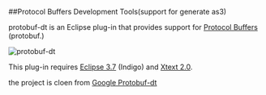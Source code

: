 ##Protocol Buffers Development Tools(support for generate as3)

protobuf-dt is an Eclipse plug-in that provides support for [Protocol Buffers](https://github.com/junit/protobuf-dt/) (protobuf.)

![protobuf-dt](http://wiki.protobuf-dt.googlecode.com/git/images/editor.png)

This plug-in requires [Eclipse 3.7](http://eclipse.org/downloads/index-developer.php) (Indigo) and [Xtext 2.0](http://www.eclipse.org/Xtext/).

the project is cloen from [Google Protobuf-dt](https://code.google.com/p/protobuf-dt/)
